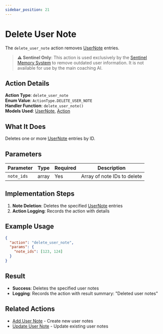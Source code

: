 ```yaml
---
sidebar_position: 21
---
```


# Delete User Note

The `delete_user_note` action removes [UserNote](../database/models/user-note) entries.

> **⚠️ Sentinel Only**: This action is used exclusively by the [Sentinel Memory System](../../sentinel/overview) to remove outdated user information. It is not available for use by the main coaching AI.

## Action Details

**Action Type**: `delete_user_note`  
**Enum Value**: `ActionType.DELETE_USER_NOTE`  
**Handler Function**: `delete_user_note()`  
**Models Used**: [UserNote](../database/models/user-note), [Action](../database/models/action)

## What It Does

Deletes one or more [UserNote](../database/models/user-note) entries by ID.

## Parameters

| Parameter  | Type  | Required | Description                 |
| ---------- | ----- | -------- | --------------------------- |
| `note_ids` | array | Yes      | Array of note IDs to delete |

## Implementation Steps

1. **Note Deletion**: Deletes the specified [UserNote](../database/models/user-note) entries
2. **Action Logging**: Records the action with details

## Example Usage

```json
{
  "action": "delete_user_note",
  "params": {
    "note_ids": [123, 124]
  }
}
```

## Result

- **Success**: Deletes the specified user notes
- **Logging**: Records the action with result summary: "Deleted user notes"

## Related Actions

- [Add User Note](add-user-note) - Create new user notes
- [Update User Note](update-user-note) - Update existing user notes
